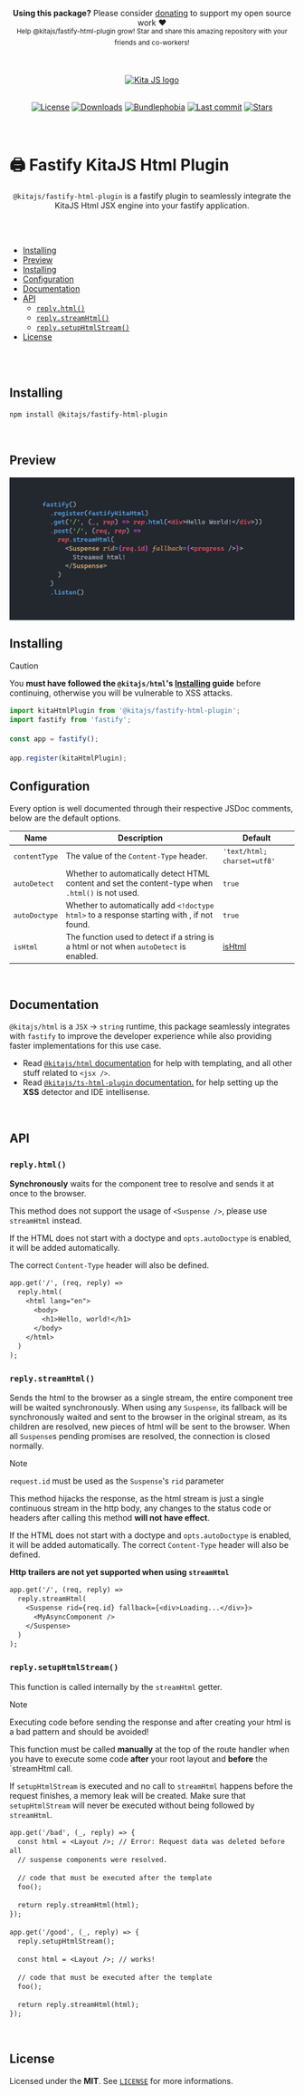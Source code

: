 <p align="center">
   <b>Using this package?</b> Please consider <a href="https://github.com/sponsors/arthurfiorette" target="_blank">donating</a> to support my open source work ❤️
  <br />
  <sup>
   Help @kitajs/fastify-html-plugin grow! Star and share this amazing repository with your friends and co-workers!
  </sup>
</p>

<br />

<p align="center" >
  <a href="https://kita.js.org" target="_blank" rel="noopener noreferrer">
    <img src="https://kita.js.org/logo.png" width="180" alt="Kita JS logo" />
  </a>
</p>

<br />

<div align="center">
  <a title="MIT license" target="_blank" href="https://github.com/kitajs/fastify-html-plugin/blob/master/LICENSE"><img alt="License" src="https://img.shields.io/github/license/kitajs/fastify-html-plugin"></a>
  <a title="NPM Package" target="_blank" href="https://www.npmjs.com/package/@kitajs/fastify-html-plugin"><img alt="Downloads" src="https://img.shields.io/npm/dw/@kitajs/fastify-html-plugin?style=flat"></a>
  <a title="Bundle size" target="_blank" href="https://bundlephobia.com/package/@kitajs/fastify-html-plugin@latest"><img alt="Bundlephobia" src="https://img.shields.io/bundlephobia/minzip/@kitajs/fastify-html-plugin/latest?style=flat"></a>
  <a title="Last Commit" target="_blank" href="https://github.com/kitajs/fastify-html-plugin/commits/master"><img alt="Last commit" src="https://img.shields.io/github/last-commit/kitajs/fastify-html-plugin"></a>
  <a href="https://github.com/kitajs/fastify-html-plugin/stargazers"><img src="https://img.shields.io/github/stars/kitajs/fastify-html-plugin?logo=github&label=Stars" alt="Stars"></a>
</div>

<br />
<br />

<h1>🖨️ Fastify KitaJS Html Plugin</h1>

<p align="center">
  <code>@kitajs/fastify-html-plugin</code> is a fastify plugin to seamlessly integrate the KitaJS Html JSX engine into your fastify application.
  <br />
  <br />
</p>

<br />

- [Installing](#installing)
- [Preview](#preview)
- [Installing](#installing-1)
- [Configuration](#configuration)
- [Documentation](#documentation)
- [API](#api)
  - [`reply.html()`](#replyhtml)
  - [`reply.streamHtml()`](#replystreamhtml)
  - [`reply.setupHtmlStream()`](#replysetuphtmlstream)
- [License](#license)

<br />
<br />

## Installing

```sh
npm install @kitajs/fastify-html-plugin
```

<br />

## Preview

<img align="center" src="assets/preview.png" alt="Example of an error thrown by this LSP plugin." />

<br />

## Installing

> [!CAUTION]  
> You **must have followed the `@kitajs/html`'s
> [Installing](https://github.com/kitajs/html#installing) guide** before continuing,
> otherwise you will be vulnerable to XSS attacks.

```ts
import kitaHtmlPlugin from '@kitajs/fastify-html-plugin';
import fastify from 'fastify';

const app = fastify();

app.register(kitaHtmlPlugin);
```

## Configuration

Every option is well documented through their respective JSDoc comments, below are the
default options.

| Name          | Description                                                                                       | Default                     |
| ------------- | ------------------------------------------------------------------------------------------------- | --------------------------- |
| `contentType` | The value of the `Content-Type` header.                                                           | `'text/html; charset=utf8'` |
| `autoDetect`  | Whether to automatically detect HTML content and set the content-type when `.html()` is not used. | `true`                      |
| `autoDoctype` | Whether to automatically add `<!doctype html>` to a response starting with <html>, if not found.  | `true`                      |
| `isHtml`      | The function used to detect if a string is a html or not when `autoDetect` is enabled.            | [isHtml](./lib/is-html.js)  |

<br />

## Documentation

`@kitajs/html` is a `JSX` -> `string` runtime, this package seamlessly integrates with
`fastify` to improve the developer experience while also providing faster implementations
for this use case.

- Read [`@kitajs/html` documentation](https://github.com/kitajs/html) for help with
  templating, and all other stuff related to `<jsx />`.
- Read [`@kitajs/ts-html-plugin` documentation.](https://github.com/kitajs/ts-html-plugin)
  for help setting up the **XSS** detector and IDE intellisense.

<br />

## API

### `reply.html()`

**Synchronously** waits for the component tree to resolve and sends it at once to the
browser.

This method does not support the usage of `<Suspense />`, please use `streamHtml` instead.

If the HTML does not start with a doctype and `opts.autoDoctype` is enabled, it will be
added automatically.

The correct `Content-Type` header will also be defined.

```tsx
app.get('/', (req, reply) =>
  reply.html(
    <html lang="en">
      <body>
        <h1>Hello, world!</h1>
      </body>
    </html>
  )
);
```

### `reply.streamHtml()`

Sends the html to the browser as a single stream, the entire component tree will be waited
synchronously. When using any `Suspense`, its fallback will be synchronously waited and
sent to the browser in the original stream, as its children are resolved, new pieces of
html will be sent to the browser. When all `Suspense`s pending promises are resolved, the
connection is closed normally.

> [!NOTE]  
> `request.id` must be used as the `Suspense`'s `rid` parameter

This method hijacks the response, as the html stream is just a single continuous stream in
the http body, any changes to the status code or headers after calling this method **will
not have effect**.

If the HTML does not start with a doctype and `opts.autoDoctype` is enabled, it will be
added automatically. The correct `Content-Type` header will also be defined.

**Http trailers are not yet supported when using `streamHtml`**

```tsx
app.get('/', (req, reply) =>
  reply.streamHtml(
    <Suspense rid={req.id} fallback={<div>Loading...</div>}>
      <MyAsyncComponent />
    </Suspense>
  )
);
```

### `reply.setupHtmlStream()`

This function is called internally by the `streamHtml` getter.

> [!NOTE]  
> Executing code before sending the response and after creating your html is a bad pattern
> and should be avoided!

This function must be called **manually** at the top of the route handler when you have to
execute some code **after** your root layout and **before** the `streamHtml call.

If `setupHtmlStream` is executed and no call to `streamHtml` happens before the request
finishes, a memory leak will be created. Make sure that `setupHtmlStream` will never be
executed without being followed by `streamHtml`.

```tsx
app.get('/bad', (_, reply) => {
  const html = <Layout />; // Error: Request data was deleted before all
  // suspense components were resolved.

  // code that must be executed after the template
  foo();

  return reply.streamHtml(html);
});

app.get('/good', (_, reply) => {
  reply.setupHtmlStream();

  const html = <Layout />; // works!

  // code that must be executed after the template
  foo();

  return reply.streamHtml(html);
});
```

<br />

## License

Licensed under the **MIT**. See [`LICENSE`](LICENSE) for more informations.

<br />
